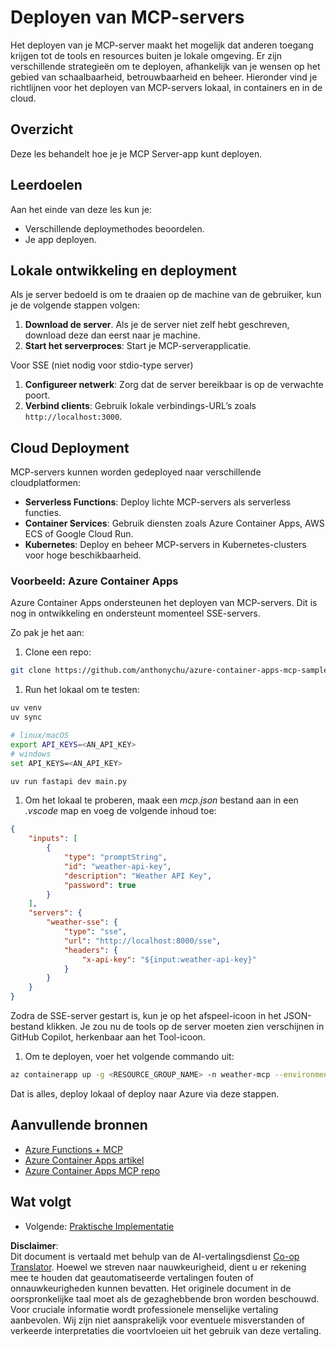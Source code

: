 <!--
CO_OP_TRANSLATOR_METADATA:
{
  "original_hash": "1d9dc83260576b76f272d330ed93c51f",
  "translation_date": "2025-07-13T22:09:45+00:00",
  "source_file": "03-GettingStarted/09-deployment/README.md",
  "language_code": "nl"
}
-->
# Deployen van MCP-servers

Het deployen van je MCP-server maakt het mogelijk dat anderen toegang krijgen tot de tools en resources buiten je lokale omgeving. Er zijn verschillende strategieën om te deployen, afhankelijk van je wensen op het gebied van schaalbaarheid, betrouwbaarheid en beheer. Hieronder vind je richtlijnen voor het deployen van MCP-servers lokaal, in containers en in de cloud.

## Overzicht

Deze les behandelt hoe je je MCP Server-app kunt deployen.

## Leerdoelen

Aan het einde van deze les kun je:

- Verschillende deploymethodes beoordelen.
- Je app deployen.

## Lokale ontwikkeling en deployment

Als je server bedoeld is om te draaien op de machine van de gebruiker, kun je de volgende stappen volgen:

1. **Download de server**. Als je de server niet zelf hebt geschreven, download deze dan eerst naar je machine.  
1. **Start het serverproces**: Start je MCP-serverapplicatie.

Voor SSE (niet nodig voor stdio-type server)

1. **Configureer netwerk**: Zorg dat de server bereikbaar is op de verwachte poort.  
1. **Verbind clients**: Gebruik lokale verbindings-URL’s zoals `http://localhost:3000`.

## Cloud Deployment

MCP-servers kunnen worden gedeployed naar verschillende cloudplatformen:

- **Serverless Functions**: Deploy lichte MCP-servers als serverless functies.  
- **Container Services**: Gebruik diensten zoals Azure Container Apps, AWS ECS of Google Cloud Run.  
- **Kubernetes**: Deploy en beheer MCP-servers in Kubernetes-clusters voor hoge beschikbaarheid.

### Voorbeeld: Azure Container Apps

Azure Container Apps ondersteunen het deployen van MCP-servers. Dit is nog in ontwikkeling en ondersteunt momenteel SSE-servers.

Zo pak je het aan:

1. Clone een repo:

  ```sh
  git clone https://github.com/anthonychu/azure-container-apps-mcp-sample.git
  ```

1. Run het lokaal om te testen:

  ```sh
  uv venv
  uv sync

  # linux/macOS
  export API_KEYS=<AN_API_KEY>
  # windows
  set API_KEYS=<AN_API_KEY>

  uv run fastapi dev main.py
  ```

1. Om het lokaal te proberen, maak een *mcp.json* bestand aan in een *.vscode* map en voeg de volgende inhoud toe:

  ```json
  {
      "inputs": [
          {
              "type": "promptString",
              "id": "weather-api-key",
              "description": "Weather API Key",
              "password": true
          }
      ],
      "servers": {
          "weather-sse": {
              "type": "sse",
              "url": "http://localhost:8000/sse",
              "headers": {
                  "x-api-key": "${input:weather-api-key}"
              }
          }
      }
  }
  ```

  Zodra de SSE-server gestart is, kun je op het afspeel-icoon in het JSON-bestand klikken. Je zou nu de tools op de server moeten zien verschijnen in GitHub Copilot, herkenbaar aan het Tool-icoon.

1. Om te deployen, voer het volgende commando uit:

  ```sh
  az containerapp up -g <RESOURCE_GROUP_NAME> -n weather-mcp --environment mcp -l westus --env-vars API_KEYS=<AN_API_KEY> --source .
  ```

Dat is alles, deploy lokaal of deploy naar Azure via deze stappen.

## Aanvullende bronnen

- [Azure Functions + MCP](https://learn.microsoft.com/en-us/samples/azure-samples/remote-mcp-functions-dotnet/remote-mcp-functions-dotnet/)  
- [Azure Container Apps artikel](https://techcommunity.microsoft.com/blog/appsonazureblog/host-remote-mcp-servers-in-azure-container-apps/4403550)  
- [Azure Container Apps MCP repo](https://github.com/anthonychu/azure-container-apps-mcp-sample)  

## Wat volgt

- Volgende: [Praktische Implementatie](../../04-PracticalImplementation/README.md)

**Disclaimer**:  
Dit document is vertaald met behulp van de AI-vertalingsdienst [Co-op Translator](https://github.com/Azure/co-op-translator). Hoewel we streven naar nauwkeurigheid, dient u er rekening mee te houden dat geautomatiseerde vertalingen fouten of onnauwkeurigheden kunnen bevatten. Het originele document in de oorspronkelijke taal moet als de gezaghebbende bron worden beschouwd. Voor cruciale informatie wordt professionele menselijke vertaling aanbevolen. Wij zijn niet aansprakelijk voor eventuele misverstanden of verkeerde interpretaties die voortvloeien uit het gebruik van deze vertaling.